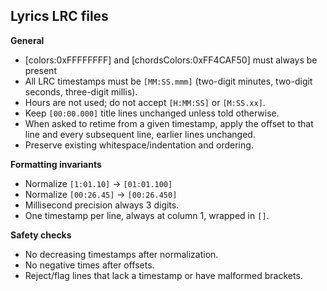 ## Lyrics LRC files

**General**
- [colors:0xFFFFFFFF] and [chordsColors:0xFF4CAF50] must always be present
- All LRC timestamps must be `[MM:SS.mmm]` (two-digit minutes, two-digit seconds, three-digit millis).
- Hours are not used; do not accept `[H:MM:SS]` or `[M:SS.xx]`.
- Keep `[00:00.000]` title lines unchanged unless told otherwise.
- When asked to retime from a given timestamp, apply the offset to that line and every subsequent line, earlier lines unchanged.
- Preserve existing whitespace/indentation and ordering.

**Formatting invariants**
- Normalize `[1:01.10]` → `[01:01.100]`
- Normalize `[00:26.45]` → `[00:26.450]`
- Millisecond precision always 3 digits.
- One timestamp per line, always at column 1, wrapped in `[]`.

**Safety checks**
- No decreasing timestamps after normalization.
- No negative times after offsets.
- Reject/flag lines that lack a timestamp or have malformed brackets.